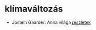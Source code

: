 # klímaváltozás

- Jostein Gaarder: Anna világa [részletek](../_details/Jostein%20Gaarder.md#id_1411)